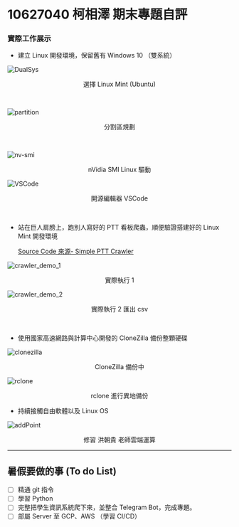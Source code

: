 # 10627040 柯相澤 期末專題自評

### 實際工作展示

+ 建立 Linux 開發環境，保留舊有 Windows 10 （雙系統）

![DualSys](https://github.com/xxzk/Project/raw/master/pic/Screenshot%20from%202020-06-06%2014-26-18.png "雙系統")

<p align="center"> 選擇 Linux Mint (Ubuntu) </p>

<br>

![partition](https://github.com/xxzk/Project/raw/master/pic/xzk_UX410_lsblk.png "")
<p align="center">分割區規劃</p>

<br>

![nv-smi](https://github.com/xxzk/Project/raw/master/pic/Screenshot%20from%202020-06-06%2014-40-22.png "nVidia SMI Linux 驅動")
<p align="center"> nVidia SMI Linux 驅動 </p>

![VSCode](https://github.com/xxzk/Project/raw/master/pic/VSCode_2.png "開源編輯器 VSCode")
<p align="center"> 開源編輯器 VSCode </p>

<br>

+ 站在巨人肩膀上，跑別人寫好的 PTT 看板爬蟲，順便驗證搭建好的 Linux Mint 開發環境

    [Source Code 來源- Simple PTT Crawler](https://github.com/chrisyang-tw/Simple_PTT_Crawler/)

![crawler_demo_1](https://github.com/xxzk/Project/raw/master/pic/Screenshot%20from%202019-12-27%2015-09-37.png "DEMO_1")
<p align="center"> 實際執行 1 </p>

![crawler_demo_2](https://github.com/xxzk/Project/raw/master/pic/Screenshot%20from%202020-06-06%2013-56-28.png "DEMO_2")
<p align="center"> 實際執行 2 匯出 csv </p>

<br>

+ 使用國家高速網路與計算中心開發的 CloneZilla 備份整顆硬碟


![clonezilla](https://github.com/xxzk/Project/raw/master/pic/clonezilla.jpg "CloneZilla")
<p align="center"> CloneZilla 備份中 </p>

![rclone](https://github.com/xxzk/Project/raw/master/pic/Screenshot%20from%202020-06-06%2022-26-08.png "rclone")
<p align="center"> rclone 進行異地備份 </p>

+ 持續接觸自由軟體以及 Linux OS

![addPoint](https://github.com/xxzk/Project/raw/master/pic/cloud_addPoint.png "加分表")
<p align="center"> 修習 洪朝貴 老師雲端運算 </p>

---

## 暑假要做的事 (To do List)

- [ ] 精通 git 指令
- [ ] 學習 Python 
- [ ] 完整把學生資訊系統爬下來，並整合 Telegram Bot，完成專題。
- [ ] 部屬 Server 至 GCP、AWS （學習 CI/CD） 
